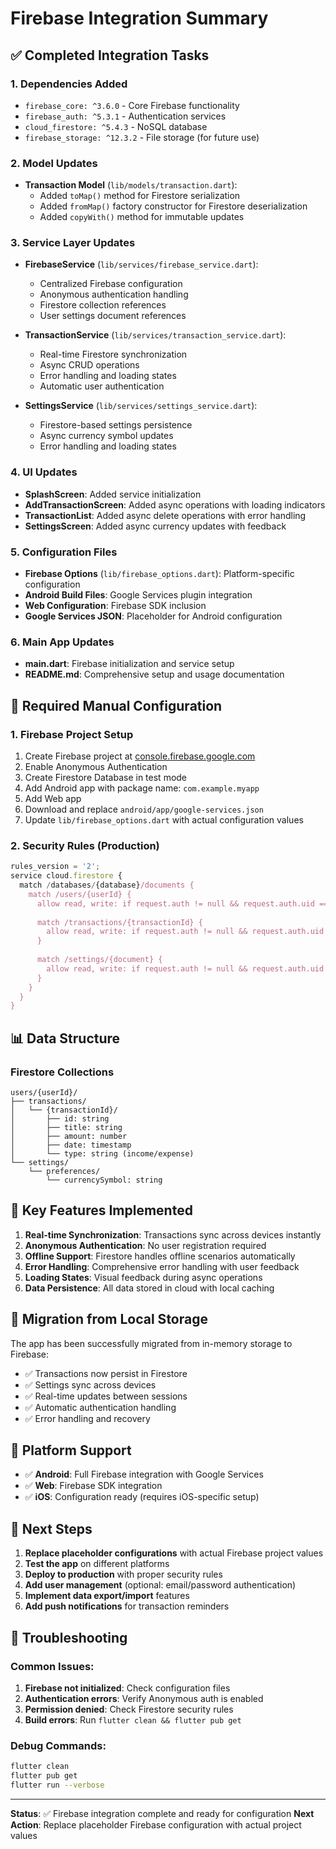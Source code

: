 # Firebase Integration Summary

## ✅ Completed Integration Tasks

### 1. Dependencies Added
- `firebase_core: ^3.6.0` - Core Firebase functionality
- `firebase_auth: ^5.3.1` - Authentication services
- `cloud_firestore: ^5.4.3` - NoSQL database
- `firebase_storage: ^12.3.2` - File storage (for future use)

### 2. Model Updates
- **Transaction Model** (`lib/models/transaction.dart`):
  - Added `toMap()` method for Firestore serialization
  - Added `fromMap()` factory constructor for Firestore deserialization
  - Added `copyWith()` method for immutable updates

### 3. Service Layer Updates
- **FirebaseService** (`lib/services/firebase_service.dart`):
  - Centralized Firebase configuration
  - Anonymous authentication handling
  - Firestore collection references
  - User settings document references

- **TransactionService** (`lib/services/transaction_service.dart`):
  - Real-time Firestore synchronization
  - Async CRUD operations
  - Error handling and loading states
  - Automatic user authentication

- **SettingsService** (`lib/services/settings_service.dart`):
  - Firestore-based settings persistence
  - Async currency symbol updates
  - Error handling and loading states

### 4. UI Updates
- **SplashScreen**: Added service initialization
- **AddTransactionScreen**: Added async operations with loading indicators
- **TransactionList**: Added async delete operations with error handling
- **SettingsScreen**: Added async currency updates with feedback

### 5. Configuration Files
- **Firebase Options** (`lib/firebase_options.dart`): Platform-specific configuration
- **Android Build Files**: Google Services plugin integration
- **Web Configuration**: Firebase SDK inclusion
- **Google Services JSON**: Placeholder for Android configuration

### 6. Main App Updates
- **main.dart**: Firebase initialization and service setup
- **README.md**: Comprehensive setup and usage documentation

## 🔧 Required Manual Configuration

### 1. Firebase Project Setup
1. Create Firebase project at [console.firebase.google.com](https://console.firebase.google.com)
2. Enable Anonymous Authentication
3. Create Firestore Database in test mode
4. Add Android app with package name: `com.example.myapp`
5. Add Web app
6. Download and replace `android/app/google-services.json`
7. Update `lib/firebase_options.dart` with actual configuration values

### 2. Security Rules (Production)
```javascript
rules_version = '2';
service cloud.firestore {
  match /databases/{database}/documents {
    match /users/{userId} {
      allow read, write: if request.auth != null && request.auth.uid == userId;
      
      match /transactions/{transactionId} {
        allow read, write: if request.auth != null && request.auth.uid == userId;
      }
      
      match /settings/{document} {
        allow read, write: if request.auth != null && request.auth.uid == userId;
      }
    }
  }
}
```

## 📊 Data Structure

### Firestore Collections
```
users/{userId}/
├── transactions/
│   └── {transactionId}/
│       ├── id: string
│       ├── title: string
│       ├── amount: number
│       ├── date: timestamp
│       └── type: string (income/expense)
└── settings/
    └── preferences/
        └── currencySymbol: string
```

## 🚀 Key Features Implemented

1. **Real-time Synchronization**: Transactions sync across devices instantly
2. **Anonymous Authentication**: No user registration required
3. **Offline Support**: Firestore handles offline scenarios automatically
4. **Error Handling**: Comprehensive error handling with user feedback
5. **Loading States**: Visual feedback during async operations
6. **Data Persistence**: All data stored in cloud with local caching

## 🔄 Migration from Local Storage

The app has been successfully migrated from in-memory storage to Firebase:
- ✅ Transactions now persist in Firestore
- ✅ Settings sync across devices
- ✅ Real-time updates between sessions
- ✅ Automatic authentication handling
- ✅ Error handling and recovery

## 📱 Platform Support

- ✅ **Android**: Full Firebase integration with Google Services
- ✅ **Web**: Firebase SDK integration
- ✅ **iOS**: Configuration ready (requires iOS-specific setup)

## 🎯 Next Steps

1. **Replace placeholder configurations** with actual Firebase project values
2. **Test the app** on different platforms
3. **Deploy to production** with proper security rules
4. **Add user management** (optional: email/password authentication)
5. **Implement data export/import** features
6. **Add push notifications** for transaction reminders

## 🐛 Troubleshooting

### Common Issues:
1. **Firebase not initialized**: Check configuration files
2. **Authentication errors**: Verify Anonymous auth is enabled
3. **Permission denied**: Check Firestore security rules
4. **Build errors**: Run `flutter clean && flutter pub get`

### Debug Commands:
```bash
flutter clean
flutter pub get
flutter run --verbose
```

---

**Status**: ✅ Firebase integration complete and ready for configuration
**Next Action**: Replace placeholder Firebase configuration with actual project values
